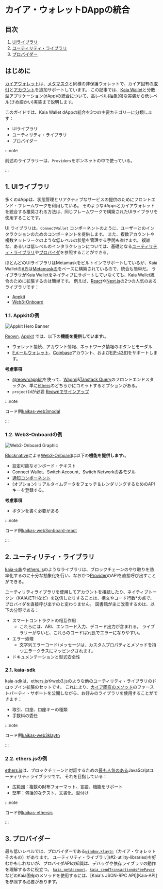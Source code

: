 # カイア・ウォレットDAppの統合

## 目次

1. [UIライブラリ](#1-ui-libraries)
2. [ユーティリティ・ライブラリ](#2-utility-libraries)
3. [プロバイダー](#3-providers)

## はじめに

[カイアウォレット](https://docs.kaiawallet.io)は、[メタマスク](https://metamask.io)と同様の非保護ウォレットで、カイア固有の[取引](https://docs.kaia.io/learn/transactions)と[アカウント](https://docs.kaia.io/learn/accounts)を追加サポートしています。 この記事では、[Kaia Wallet](https://docs.kaiawallet.io)と分散型アプリケーション(dApp)の統合について、高レベル(抽象的)な実装から低レベル(きめ細かい)実装まで説明します。

このガイドでは、Kaia Wallet dAppの統合を3つの主要カテゴリーに分類します：

- UIライブラリ
- ユーティリティ・ライブラリ
- プロバイダー

:::note

前述のライブラリーは、`Providers`をボンネットの中で使っている。

:::

## 1. UIライブラリ

多くのdAppは、状態管理とリアクティブなサービスの提供のためにフロントエンド・フレームワークを利用している。 そのようなdAppsとカイアウォレットを統合する推奨される方法は、同じフレームワークで構築されたUIライブラリを使用することです。

UI ライブラリは、`ConnectWallet` コンポーネントのように、ユーザーとのインタラクションのためのコンポーネントを提供します。 また、複数アカウントや複数ネットワークのような低レベルの状態を管理する手間も省けます。 複雑な、あるいは低レベルのインタラクションについては、基礎となる[ユーティリティ・ライブラリ](#2-utility-libraries)や[プロバイダ](#3-providers)を参照することができる。

ほとんどのUIライブラリはMetamaskをビルトインでサポートしているが、Kaia Walletの[API](https://docs.kaia.io/references/json-rpc/kaia/account-created/)は[Metamaskの](https://docs.metamask.io/wallet/reference/json-rpc-api)をベースに構築されているので、統合も簡単だ。 ライブラリがKaia Walletをネイティブにサポートしていなくても、Kaia Wallet統合のために拡張するのは簡単です。 例えば、[React](https://react.dev)や[Next.js](https://nextjs.org)の2つの人気のあるライブラリです：

- [Appkit](#1.1-appkit-example)
- [Web3-Onboard](#1.2-web3-onboard-example)

### 1.1. Appkitの例

![Appkit Hero Banner](https://docs.reown.com/assets/images/appkit-18fbf6d4ddb8756740540b7adad92494.png)

[Reown](https://reown.com/), [Appkit](https://docs.reown.com/appkit/overview) では、以下の**機能を提供しています:**。

- ウォレット接続、アカウント情報、ネットワーク情報のボタンとモーダル
- [Eメールウォレット](https://docs.reown.com/appkit/authentication/socials)、[Coinbase](https://www.coinbase.com)アカウント、および[EIP-4361](https://docs.reown.com/appkit/authentication/one-click-auth)をサポートします。

**考慮事項**

- [@reown/appkit](https://www.npmjs.com/package/@reown/appkit)を使って、[Wagmi](https://wagmi.sh)&[Tanstack Query](https://tanstack.com/query)のフロントエンドスタックか、単に[Ethers](https://docs.ethers.org/v6/)のどちらかにコミットするオプションがある。
- `projectId`が必要 [Reownでサインアップ](https://cloud.walletconnect.com/sign-in)

:::note

コード例[kaikas-web3modal](https://github.com/kaiachain/kaia-dapp-mono/blob/main/examples/3rd-integration-examples/kaikas.md)

:::

### 1.2. Web3-Onboardの例

![Web3-Onboard Graphic](https://onboard.blocknative.com/_app/immutable/assets/connect-modal.b7439c5e.svg)

[Blocknative](https://www.blocknative.com)による[Web3-Onboard](https://onboard.blocknative.com)は以下の**機能を提供します:**。

- 設定可能なオンボード・テキスト
- Connect Wallet、Switch Account、Switch Networkの各モダル
- [通知コンポーネント](https://onboard.blocknative.com/docs/modules/core#customnotification)
- (オプション) リアルタイムデータをフェッチ＆レンダリングするためのAPIキーを登録する。

**考慮事項**

- ボタンを書く必要がある

:::note

コード例[kaikas-web3onboard-react](https://github.com/kaiachain/kaia-dapp-mono/blob/main/examples/3rd-integration-examples/web3Onboard.md)

:::

## 2. ユーティリティ・ライブラリ

[kaia-sdk](#21-kaia-sdk)や[ethers.js](#22-ethersjs-example)のようなライブラリは、ブロックチェーンのやり取りを効率化するのに十分な抽象化を行い、なおかつ[Provider](#3-providers)のAPIを直接呼び出すことができる。

ユーティリティライブラリを使用してアカウントを接続したり、ネイティブトークン（KAIA/ETHなど）を送信したりすることは、構文やコード行数\*の点で、プロバイダを直接呼び出すのと変わりません。 図書館が主に改善するのは、以下の分野である：

- スマートコントラクトの相互作用
  - これらには、ABI、エンコード入力、デコード出力が含まれる。 ライブラリーがないと、これらのコードは冗長でエラーになりやすい。
- エラー処理
  - 文字列エラーコード/メッセージは、カスタムプロパティとメソッドを持つエラークラスにマッピングされます。
- ドキュメンテーションと型式安全性

### 2.1. kaia-sdk

[kaia-sdk](https://github.com/kaiachain/kaia-sdk)は、[ethers.js](https://docs.ethers.io/v6)や[web3.js](https://web3js.org)のような他のユーティリティ・ライブラリのドロップイン拡張のセットです。 これにより、[カイア固有のメソッド](https://docs.kaia.io/references/json-rpc/kaia/account-created/)のファーストパーティ・サポートを公開しながら、お好みのライブラリを使用することができます：

- 取引、口座、口座キーの種類
- 手数料の委任

:::note

コード例[kaikas-web3klaytn](https://github.com/kaiachain/kaia-dapp-mono/blob/main/examples/3rd-integration-examples/kaikas.md)

:::

### 2.2. ethers.jsの例

[ethers.js](https://docs.ethers.io/v6)は、ブロックチェーンと対話するための[最も人気のある](https://npmtrends.com/web3klaytn-vs-ethers-vs-viem-vs-web3)JavaScriptユーティリティライブラリです。 それを目指している：

- 広範囲：複数の財布フォーマット、言語、機能をサポート
- 堅牢：包括的なテスト、文書化、型付け

:::note

コード例[kaikas-ethersjs](https://github.com/kaiachain/kaia-dapp-mono/blob/main/examples/3rd-integration-examples/ethers-js.md)

:::

## 3. プロバイダー

最も低いレベルでは、プロバイダーである[`window.klaytn`](https://docs.kaiawallet.io/02_api_reference/01_klaytn_provider)（カイア・ウォレットそのもの）があります。 ユーティリティ・ライブラリ](#2-utility-libraries)を好むかもしれないが、プロバイダAPIの知識は、デバッグや依存ライブラリの動作を理解するのに役立つ。 [`kaia_getAccount`](https://docs.kaia.io/references/json-rpc/kaia/get-account/)、[`kaia_sendTransactionAsFeePayer`](https://docs.kaia.io/references/json-rpc/kaia/send-transaction-as-fee-payer/)などのKaia固有のメソッドを使用するには、[Kaia's JSON-RPC API][Kaia-API]を参照する必要があります。
